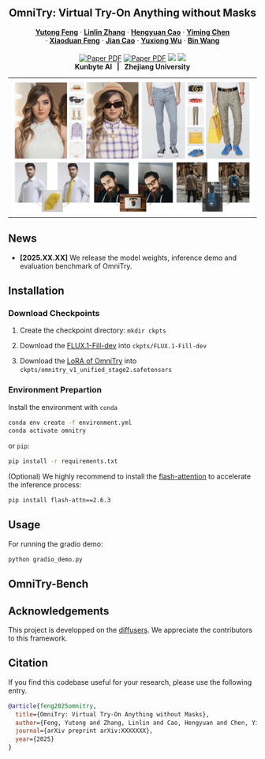 <p align="center">

  <h2 align="center">OmniTry: Virtual Try-On Anything without Masks</h2>
  <p align="center">
    <a href="https://scholar.google.com.hk/citations?user=mZwJLeUAAAAJ&hl=zh-CN"><strong>Yutong Feng</strong></a>
    ·
    <a href=""><strong>Linlin Zhang</strong></a>
    ·
    <a href=""><strong>Hengyuan Cao</strong></a>
    ·
    <a href="https://scholar.google.com.hk/citations?hl=zh-CN&user=LxiMyjQAAAAJ"><strong>Yiming Chen</strong></a><br>
    ·
    <a href=""><strong>Xiaoduan Feng</strong></a>
    ·
    <a href=""><strong>Jian Cao</strong></a>
    ·
    <a href=""><strong>Yuxiong Wu</strong></a>
    ·
    <a href="https://scholar.google.com.hk/citations?user=6hTbqDEAAAAJ&hl=zh-CN"><strong>Bin Wang</strong></a>
    <br>
    <br>
        <a href=""><img src='https://img.shields.io/badge/arXiv-OmniTry-red' alt='Paper PDF'></a>
        <a href=""><img src='https://img.shields.io/badge/github-OmniTry-black' alt='Paper PDF'></a>
        <a href=''><img src='https://img.shields.io/badge/%F0%9F%A4%97%20Hugging%20Face-Model-yellow'></a>
        <a href=''><img src='https://img.shields.io/badge/%F0%9F%A4%97%20Hugging%20Face-Spaces-blue'></a>
    <br>
    <b>Kunbyte AI &nbsp; | &nbsp;  Zhejiang University </b>
  </p>
  
  <table align="center">
    <tr>
    <td>
      <img src="assets/teaser.png">
    </td>
    </tr>
  </table>

## News
* **[2025.XX.XX]** We release the model weights, inference demo and evaluation benchmark of OmniTry.

## Installation

### Download Checkpoints
1. Create the checkpoint directory: `mkdir ckpts`

2. Download the [FLUX.1-Fill-dev](https://huggingface.co/black-forest-labs/FLUX.1-Fill-dev) into `ckpts/FLUX.1-Fill-dev`

3. Download the [LoRA of OmniTry]() into `ckpts/omnitry_v1_unified_stage2.safetensors`

### Environment Prepartion
Install the environment with `conda`
```bash
conda env create -f environment.yml
conda activate omnitry
```
or `pip`:
```bash
pip install -r requirements.txt
```

(Optional) We highly recommend to install the [flash-attention](https://github.com/Dao-AILab/flash-attention/tree/main) to accelerate the inference process:
```bash
pip install flash-attn==2.6.3
```

## Usage
For running the gradio demo:
```bash
python gradio_demo.py
```

## OmniTry-Bench



## Acknowledgements
This project is developped on the [diffusers](https://github.com/huggingface/diffusers). We appreciate the contributors to this framework.


## Citation
If you find this codebase useful for your research, please use the following entry.
```BibTeX
@article{feng2025omnitry,
  title={OmniTry: Virtual Try-On Anything without Masks},
  author={Feng, Yutong and Zhang, Linlin and Cao, Hengyuan and Chen, Yiming and Feng, Xiaoduan and Cao, Jian and Wu, Yuxiong and Wang, Bin},
  journal={arXiv preprint arXiv:XXXXXXX},
  year={2025}
}
```
